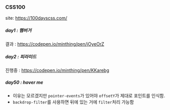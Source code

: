 ### CSS100
site: https://100dayscss.com/

##### day1 : 햄버거
결과 : https://codepen.io/minthing/pen/jOyeOrZ

##### day2 : 피라미드
진행중 : https://codepen.io/minthing/pen/KKarebg

##### day50 : hover me
* 이유는 모르겠지만 `pointer-events`가 있어야 `offsetY`가 제대로 포인트를 인식함.
* `backdrop-filter`를 사용하면 뒤에 있는 거에 `filter`처리 가능함